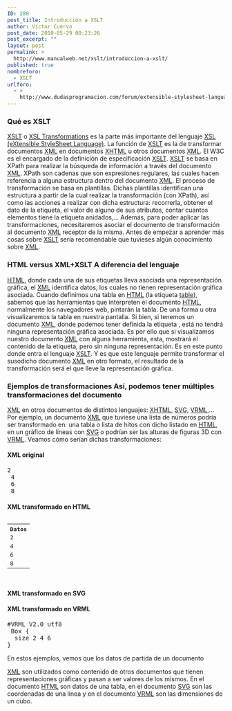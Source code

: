 ```yaml
---
ID: 280
post_title: Introducción a XSLT
author: Víctor Cuervo
post_date: 2010-05-29 00:23:26
post_excerpt: ""
layout: post
permalink: >
  http://www.manualweb.net/xslt/introduccion-a-xslt/
published: true
nombreforo:
  - XSLT
urlforo:
  - >
    http://www.dudasprogramacion.com/forum/extensible-stylesheet-language-transformations-xslt
---
```

<!--TOC-->

### Qué es XSLT

[XSLT][1] o [XSL Transformations][1] es la parte más importante del lenguaje [XSL (eXtensible StyleSheet Language)][2]. La función de [XSLT][1] es la de transformar documentos [XML][3] en documentos [XHTML][4] u otros documentos [XML][3]. El W3C es el encargado de la definición de especificación [XSLT][1]. [XSLT][1] se basa en XPath para realizar la búsqueda de información a través del documento [XML][3]. XPath son cadenas que son expresiones regulares, las cuales hacen referencia a alguna estructura dentro del documento [XML][3]. El proceso de transformación se basa en plantillas. Dichas plantillas identifican una estructura a partir de la cual realizar la transformación (con XPath), así como las acciones a realizar con dicha estructura: recorrerla, obtener el dato de la etiqueta, el valor de alguno de sus atributos, contar cuantos elementos tiene la etiqueta anidados,... Además, para poder aplicar las transformaciones, necesitaremos asociar el documento de transformación al documento [XML][3] receptor de la misma. Antes de empezar a aprender más cosas sobre [XSLT][1] sería recomendable que tuvieses algún conocimiento sobre [XML][3]. 
### HTML versus XML+XSLT A diferencia del lenguaje 

[HTML][5], donde cada una de sus etiquetas lleva asociada una representación gráfica, el [XML][3] identifica datos, los cuales no tienen representación gráfica asociada. Cuando definimos una tabla en [HTML][5] (la etiqueta [table][6]), sabemos que las herramientas que interpreten el documento [HTML][5], normalmente los navegadores web, pintarán la tabla. De una forma u otra visualizaremos la tabla en nuestra pantalla. Si bien, si tenemos un documento [XML][3], donde podemos tener definida la etiqueta <libro>, está no tendrá ninguna representación gráfica asociada. Es por ello que si visualizamos nuestro documento [XML][3] con alguna herramienta, esta, mostrará el contenido de la etiqueta, pero sin ninguna representación. Es en este punto donde entra el lenguaje [XSLT][1]. Y es que este lenguaje permite transformar el susodicho documento [XML][3] en otro formato, el resultado de la transformación será el que lleve la representación gráfica. 
### Ejemplos de transformaciones Así, podemos tener múltiples transformaciones del documento 

[XML][3] en otros documentos de distintos lenguajes: [XHTML][4], [SVG][7], [VRML][8],... Por ejemplo, un documento [XML][3] que tuviese una lista de números podría ser transformado en: una tabla o lista de hitos con dicho listado en [HTML][5], en un gráfico de líneas con [SVG][7] o podrían ser las alturas de figuras 3D con [VRML][8]. Veamos cómo serían dichas transformaciones: 
#### XML original

<pre lang="xml">2
 4
 6
 8</pre>

#### XML transformado en HTML

<pre lang="html4strict"><table>
  <tbody>
    <tr>
      <th>
        Datos
      </th>
      
    </tr>
    
    
    <tr>
      <td>
        2
      </td>
      
    </tr>
    
    
    <tr>
      <td>
        4
      </td>
      
    </tr>
    
    
    <tr>
      <td>
        6
      </td>
      
    </tr>
    
    
    <tr>
      <td>
        8
      </td>
      
    </tr>
    
  </tbody>
  
</table>
</pre>

#### XML transformado en SVG

#### XML transformado en VRML

<pre lang="vrml">#VRML V2.0 utf8
 Box {
  size 2 4 6
}</pre> En estos ejemplos, vemos que los datos de partida de un documento 

[XML][3] son utilizados como contenido de otros documentos que tienen representaciones gráficas y pasan a ser valores de los mismos. En el documento [HTML][5] son datos de una tabla, en el documento [SVG][7] son las coordenadas de una línea y en el documento [VRML][8] son las dimensiones de un cubo.

 [1]: http://www.manualweb.net/tutorial-xslt/ "XSLT"
 [2]: http://www.manualweb.net/tutorial-xsl/ "XSL"
 [3]: http://www.manualweb.net/tutorial-xml/ "XML"
 [4]: http://www.manualweb.net/tutorial-xhtml/ "xhtml"
 [5]: http://www.manualweb.net/tutorial-html/ "HTML"
 [6]: http://w3api.com/wiki/HTML:TABLE "Table"
 [7]: http://www.manualweb.net/tutorial-svg/ "svg"
 [8]: http://www.manualweb.net/tutorial-vrml/ "VRML"